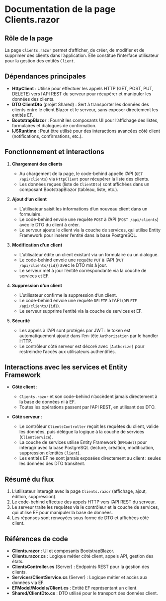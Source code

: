 # Documentation de la page Clients.razor

## Rôle de la page

La page `Clients.razor` permet d’afficher, de créer, de modifier et de supprimer des clients dans l’application. Elle constitue l’interface utilisateur pour la gestion des entités `Client`.

## Dépendances principales

- **HttpClient** : Utilisé pour effectuer les appels HTTP (GET, POST, PUT, DELETE) vers l’API REST du serveur pour récupérer et manipuler les données des clients.
- **DTO ClientDto** (projet Shared) : Sert à transporter les données des clients entre le client Blazor et le serveur, sans exposer directement les entités EF.
- **BootstrapBlazor** : Fournit les composants UI pour l’affichage des listes, formulaires et dialogues de confirmation.
- **IJSRuntime** : Peut être utilisé pour des interactions avancées côté client (notifications, confirmations, etc.).

## Fonctionnement et interactions

1. **Chargement des clients**
   - Au chargement de la page, le code-behind appelle l’API (`GET /api/clients`) via `HttpClient` pour récupérer la liste des clients.
   - Les données reçues (liste de `ClientDto`) sont affichées dans un composant BootstrapBlazor (tableau, liste, etc.).

2. **Ajout d’un client**
   - L’utilisateur saisit les informations d’un nouveau client dans un formulaire.
   - Le code-behind envoie une requête `POST` à l’API (`POST /api/clients`) avec le DTO du client à créer.
   - Le serveur ajoute le client via la couche de services, qui utilise Entity Framework pour insérer l’entité dans la base PostgreSQL.

3. **Modification d’un client**
   - L’utilisateur édite un client existant via un formulaire ou un dialogue.
   - Le code-behind envoie une requête `PUT` à l’API (`PUT /api/clients/{id}`) avec le DTO mis à jour.
   - Le serveur met à jour l’entité correspondante via la couche de services et EF.

4. **Suppression d’un client**
   - L’utilisateur confirme la suppression d’un client.
   - Le code-behind envoie une requête `DELETE` à l’API (`DELETE /api/clients/{id}`).
   - Le serveur supprime l’entité via la couche de services et EF.

5. **Sécurité**
   - Les appels à l’API sont protégés par JWT : le token est automatiquement ajouté dans l’en-tête `Authorization` par le handler HTTP.
   - Le contrôleur côté serveur est décoré avec `[Authorize]` pour restreindre l’accès aux utilisateurs authentifiés.

## Interactions avec les services et Entity Framework

- **Côté client** :  
  - `Clients.razor` et son code-behind n’accèdent jamais directement à la base de données ni à EF.
  - Toutes les opérations passent par l’API REST, en utilisant des DTO.

- **Côté serveur** :  
  - Le contrôleur `ClientsController` reçoit les requêtes du client, valide les données, puis délègue la logique à la couche de services (`ClientService`).
  - La couche de services utilise Entity Framework (`EFModel`) pour interagir avec la base PostgreSQL (lecture, création, modification, suppression d’entités `Client`).
  - Les entités EF ne sont jamais exposées directement au client : seules les données des DTO transitent.

## Résumé du flux

1. L’utilisateur interagit avec la page `Clients.razor` (affichage, ajout, édition, suppression).
2. Le code-behind effectue des appels HTTP vers l’API REST du serveur.
3. Le serveur traite les requêtes via le contrôleur et la couche de services, qui utilise EF pour manipuler la base de données.
4. Les réponses sont renvoyées sous forme de DTO et affichées côté client.

## Références de code

- **Clients.razor** : UI et composants BootstrapBlazor.
- **Clients.razor.cs** : Logique métier côté client, appels API, gestion des états.
- **ClientsController.cs** (Server) : Endpoints REST pour la gestion des clients.
- **Services/ClientService.cs** (Server) : Logique métier et accès aux données via EF.
- **EFModel/Models/Client.cs** : Entité EF représentant un client.
- **Shared/ClientDto.cs** : DTO utilisé pour le transport des données client.
